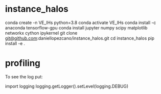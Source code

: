 # instance_halos

conda create -n VE_IHs python=3.8
conda activate VE_IHs
conda install -c anaconda tensorflow-gpu
conda install jupyter numpy scipy matplotlib networkx cython ipykernel
git clone git@github.com:daniellopezcano/instance_halos.git
cd instance_halos
pip install -e .

# profiling
To see the log put:

import logging
logging.getLogger().setLevel(logging.DEBUG)